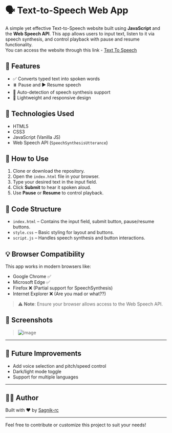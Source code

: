 # 🗣️ Text-to-Speech Web App

A simple yet effective Text-to-Speech website built using **JavaScript** and the **Web Speech API**. This app allows users to input text, listen to it via speech synthesis, and control playback with pause and resume functionality. <br>
You can access the website through this link - [Text To Speech](https://text-to-speech-olive-zeta.vercel.app/)

## 🌟 Features

- ✅ Converts typed text into spoken words
- ⏸️ Pause and ▶️ Resume speech
- 🧠 Auto-detection of speech synthesis support
- 📱 Lightweight and responsive design

## 🔧 Technologies Used

- HTML5
- CSS3
- JavaScript (Vanilla JS)
- Web Speech API (`SpeechSynthesisUtterance`)

## 🚀 How to Use

1. Clone or download the repository.
2. Open the `index.html` file in your browser.
3. Type your desired text in the input field.
4. Click **Submit** to hear it spoken aloud.
5. Use **Pause** or **Resume** to control playback.

## 🧩 Code Structure

- `index.html` – Contains the input field, submit button, pause/resume buttons.
- `style.css` – Basic styling for layout and buttons.
- `script.js` – Handles speech synthesis and button interactions.

## 💡 Browser Compatibility

This app works in modern browsers like:

- Google Chrome ✅
- Microsoft Edge ✅
- Firefox ❌ (Partial support for SpeechSynthesis)
- Internet Explorer ❌ (Are you mad or what??)

> ⚠️ **Note**: Ensure your browser allows access to the Web Speech API.

## 📌 Screenshots

> ![image](https://github.com/user-attachments/assets/52d8edca-bdb9-48ba-a24d-60835811aeec)


---

## 📂 Future Improvements

- Add voice selection and pitch/speed control
- Dark/light mode toggle
- Support for multiple languages

---

## 👨‍💻 Author

Built with ❤️ by [Sagnik-rc](https://github.com/Sagnik-rc)

---

Feel free to contribute or customize this project to suit your needs!
